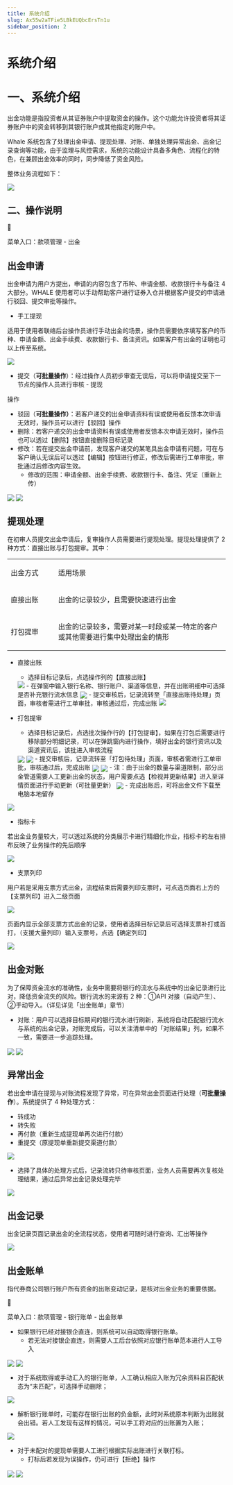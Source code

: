 ```yaml
---
title: 系统介绍
slug: Ax55w2aTFie5LBkEUQbcErsTn1u
sidebar_position: 2
---
```



# 系统介绍

# 一、系统介绍

出金功能是指投资者从其证券账户中提取资金的操作。这个功能允许投资者将其证券账户中的资金转移到其银行账户或其他指定的账户中。

Whale 系统包含了处理出金申请、提现处理、对账、单独处理异常出金、出金记录查询等功能，由于监理与风控需求，系统的功能设计具备多角色、流程化的特色，在兼顾出金效率的同时，同步降低了资金风险。

整体业务流程如下：

<img src="/assets/QSsob9ZMtoHJE1x051hcwIFgnhn.png" src-width="2146" src-height="256" align="center"/>

## 二、操作说明

<div class="callout callout-bg-6 callout-border-6">
<div class='callout-emoji'>📍</div>
<p>菜单入口：款项管理 - 出金</p>
</div>

## 出金申请

出金申请为用户方提出，申请的内容包含了币种、申请金额、收款银行卡与备注 4 大部分。WHALE 使用者可以手动帮助客户进行证券入仓并根据客户提交的申请进行驳回、提交审批等操作。

- 手工提现

适用于使用者联络后台操作员进行手动出金的场景，操作员需要依序填写客户的币种、申请金额、出金手续费、收款银行卡、备注资讯。如果客户有出金的证明也可以上传至系统。

<img src="/assets/VPYlbZJfjokg7ZxkLf1c0MMdn6g.png" src-width="1192" src-height="2434" align="center"/>

- 提交（<b>可批量操作</b>）：经过操作人员初步审查无误后，可以将申请提交至下一节点的操作人员进行审核 - 提现

操作

- 驳回（<b>可批量操作）</b>：若客户递交的出金申请资料有误或使用者反馈本次申请无效时，操作员可以进行【驳回】操作
- 删除：若客户递交的出金申请资料有误或使用者反馈本次申请无效时，操作员也可以透过【删除】按钮直接删除目标记录
- 修改：若在提交出金申请前，发现客户递交的某笔具出金申请有问题，可在与客户确认无误后可以透过【编辑】按钮进行修正，修改后需进行工单审批，审批通过后修改内容生效。
    - 修改的范围：申请金额、出金手续费、收款银行卡、备注、凭证（重新上传）

<img src="/assets/KygmbMCcfo4HVxxNuvVcCWmHnnd.png" src-width="3824" src-height="1418" align="center"/>

<img src="/assets/UtkubpN0Fo09CpxtRRRcmQBonOd.png" src-width="3322" src-height="1674" align="center"/>

## 提现处理

在初审人员提交出金申请后，复审操作人员需要进行提现处理。提现处理提供了 2 种方式：直接出账与打包提审。其中：

<table>
<colgroup>
<col width="155"/>
<col width="598"/>
</colgroup>
<tbody>
<tr><td><p>出金方式</p></td><td><p>适用场景</p></td></tr>
<tr><td><p>直接出账</p></td><td><p>出金的记录较少，且需要快速进行出金</p></td></tr>
<tr><td><p>打包提审</p></td><td><p>出金的记录较多，需要对某一时段或某一特定的客户或其他需要进行集中处理出金的情形</p></td></tr>
</tbody>
</table>

- 直接出账
    - 选择目标记录后，点选操作列的【直接出账】
    <img src="/assets/HVnIbKbt6o0u9rxPxumcX6psnvf.png" src-width="3826" src-height="1024"/>
    - 在弹窗中输入银行名称、银行账户、渠道等信息，并在出账明细中可选择是否补充银行流水信息
    <img src="/assets/NXXHbrWQXo1V2JxsMedcwzX2n0f.png" src-width="1674" src-height="1748" align="center"/>
    - 提交审核后，记录流转至「直接出账待处理」页面，审核者需进行工单审批，审核通过后，完成出账
    <img src="/assets/SXmZbOROqoIWaCxT1N4c9TdYnfg.png" src-width="3810" src-height="1860"/>

- 打包提审
    - 选择目标记录后，点选批次操作行的【打包提审】，如果在打包后需要进行移除部分明细记录，可以在弹跳窗内进行操作，填好出金的银行资讯以及渠道资讯后，该批进入审核流程
    <img src="/assets/EbULbLUddo5PbsxvW44cAvdPnvh.png" src-width="3818" src-height="1536" align="center"/>
    <img src="/assets/F0Z4byQjOoTC1SxhGeCcDMchnce.png" src-width="3832" src-height="1848" align="center"/>
    - 提交审核后，记录流转至「打包待处理」页面，审核者需进行工单审批，审核通过后，完成出账
    <img src="/assets/Cjp2b0NecoErKXxfhhJcpLEGnac.png" src-width="3830" src-height="1146" align="center"/>
    <img src="/assets/T7WobwUbjobX3ixxhuDcpYA0nVi.png" src-width="3826" src-height="1826" align="center"/>
    - 注：由于出金的数量与渠道限制，部分出金管道需要人工更新出金的状态，用户需要点选【检视并更新结果】进入至详情页面进行手动更新（可批量更新）
    <img src="/assets/X9S5bVwl9odtz4xyzFscfYdXnHg.png" src-width="3910" src-height="1942" align="center"/>
    - 完成出账后，可将出金文件下载至电脑本地留存

<img src="/assets/E6MfbCyUuoQhUuxwqXncDA3Fnxf.png" src-width="3836" src-height="1826" align="center"/>

- 指标卡

若出金业务量较大，可以透过系统的分类展示卡进行精细化作业，指标卡的左右排布反映了业务操作的先后顺序

<img src="/assets/OdhXbgRF9oRKAvxtEdKcY3xznVf.png" src-width="3830" src-height="1268" align="center"/>

- 支票列印

用户若是采用支票方式出金，流程结束后需要列印支票时，可点选页面右上方的【支票列印】进入二级页面

<img src="/assets/FCDNb8gZ6ojbCExiTsQc0PBhnWc.png" src-width="3326" src-height="1712" align="center"/>

页面内显示全部支票方式出金的记录，使用者选择目标记录后可选择支票补打或首打，（支援大量列印）输入支票号，点选【确定列印】

<img src="/assets/UexCbO5gZoDtp9xXIXkc8QSanJc.png" src-width="3324" src-height="1758" align="center"/>

## 出金对账

为了保障资金流水的准确性，业务中需要将银行的流水与系统中的出金记录进行比对，降低资金流失的风险。银行流水的来源有 2 种：①API 对接（自动产生）、②手动导入。（详见详见「出金账单」章节）

- 对账：用户可以选择目标期间的银行流水进行刷新，系统将自动匹配银行流水与系统的出金记录，对账完成后，可以关注清单中的「对账结果」列，如果不一致，需要进一步追踪处理。

<img src="/assets/EGR2bPbVcoJVVJxppgpcOlG4nde.png" src-width="3826" src-height="1790" align="center"/>

<img src="/assets/HD4TbxUeQozTP4xIjDCcBDhInib.png" src-width="3818" src-height="1808" align="center"/>

## 异常出金

若出金申请在提现与对账流程发现了异常，可在异常出金页面进行处理（<b>可批量操作</b>）。系统提供了 4 种处理方式：
- 转成功
- 转失败
- 再付款（重新生成提现单再次进行付款）
- 重提交（原提现单重新提交渠道付款）

<img src="/assets/MqMrb0SsXoIvIFxkxkocBp7ynO0.png" src-width="3826" src-height="1788" align="center"/>

- 选择了具体的处理方式后，记录流转只待审核页面，业务人员需要再次复核处理结果，通过后异常出金记录处理完毕

<img src="/assets/IWRobrlgYoyuSZx8182cNrwonJf.png" src-width="3832" src-height="1312" align="center"/>

## 出金记录

出金记录页面记录出金的全流程状态，使用者可随时进行查询、汇出等操作

<img src="/assets/XPuMbA0sxomiAvxw8r9cuwvGndA.png" src-width="3816" src-height="1854" align="center"/>

## 出金账单

指代券商公司银行账户所有资金的出账变动记录，是核对出金业务的重要依据。

<div class="callout callout-bg-6 callout-border-6">
<div class='callout-emoji'>📍</div>
<p>菜单入口：款项管理 - 银行账单 - 出金账单</p>
</div>

- 如果银行已经对接银企直连，则系统可以自动取得银行账单。
    - 若无法对接银企直连，则需要人工后台依照对应银行账单范本进行人工导入

<img src="/assets/BN2pbCn1moFSOXxSODicXwRdnMc.png" src-width="3818" src-height="1796" align="center"/>

<img src="/assets/EU48bYetBofFAAxlZvqcau24nsc.png" src-width="3820" src-height="1866" align="center"/>

- 对于系统取得或手动汇入的银行账单，人工确认相应入账为冗余资料且匹配状态为“未匹配”，可选择手动删除；

<img src="/assets/EBTvbRMjOouihox1c1ccDLBPnsh.png" src-width="3316" src-height="1692" align="center"/>

- 解析银行账单时，可能存在银行出账的负金额，此时对系统原本判断为出账就会出错。若人工发现有这样的情况，可以手工将对应的出账置为入账；

<img src="/assets/GGKFbzp1Kol0dJxLFUccR7BPnJe.png" src-width="3308" src-height="1700" align="center"/>

- 对于未配对的提现单需要人工进行根据实际出账进行关联打标。
    - 打标后若发现为误操作，仍可进行【拒绝】操作

<img src="/assets/L2XYbt21xozm8jxbTCtcT0Xgn2b.png" src-width="3326" src-height="1718" align="center"/>

<img src="/assets/OF19byo4Vo46cpxH3vMcPG0MncF.png" src-width="3308" src-height="1708" align="center"/>

